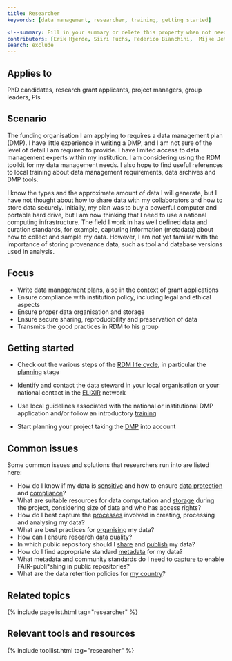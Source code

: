 ```yaml
---
title: Researcher
keywords: [data management, researcher, training, getting started] 

<!--summary: Fill in your summary or delete this property when not needed-->
contributors: [Erik Hjerde, Siiri Fuchs, Federico Bianchini,  Mijke Jetten]
search: exclude
---
```


<!--{% include note.html content="This page is under construction." %}-->

## Applies to
PhD candidates, research grant applicants, project managers, group leaders, PIs

## Scenario
The funding organisation I am applying to requires a data management plan (DMP). I have little experience in writing a DMP, and I am not sure of the level of detail I am required to provide. I have limited access to data management experts within my institution. I am considering using the RDM toolkit for my data management needs. I also hope to find useful references to local training about data management requirements, data archives and DMP tools.

I know the types and the approximate amount of data I will generate, but I have not thought about how to share data with my collaborators and how to store data securely. Initially, my plan was to buy a powerful computer and portable hard drive, but I am now thinking that I need to use a national computing infrastructure. The field I work in has well defined data and curation standards, for example, capturing information (metadata) about how to collect and sample my data. However, I am not yet familiar with the importance of storing provenance data, such as tool and database versions used in analysis.


## Focus

* Write data management plans, also in the context of grant applications
* Ensure compliance with institution policy, including legal and ethical aspects
* Ensure proper data organisation and storage
* Ensure secure sharing, reproducibility and preservation of data
* Transmits the good practices in RDM to his group

## Getting started

* Check out the various steps of the [RDM life cycle](https://rdm.elixir-europe.org/index.html), in particular the [planning](https://rdm.elixir-europe.org/planning) stage

* Identify and contact the data steward in your local organisation or your national contact in the [ELIXIR](https://elixir-europe.org/about-us/how-funded/eu-projects/converge/wp1/dm-coordinators) network
* Use local guidelines associated with the national or institutional DMP application and/or follow an introductory [training](https://tess.elixir-europe.org/search?q=Data%20Management%20Planning#materials)
* Start planning your project taking the [DMP](https://rdm.elixir-europe.org/data_management_plan.html) into account 

## Common issues

Some common issues and solutions that researchers run into are listed here:
* How do I know if my data is [sensitive](data_classification) and how to ensure [data protection](https://rdm.elixir-europe.org/data_protection.html) and [compliance](https://rdm.elixir-europe.org/compliance_monitoring.html)?
* What are suitable resources for data computation and [storage](https://rdm.elixir-europe.org/storage.html) during the project, considering size of data and who has access rights?
* How do I best capture the [processes](https://rdm.elixir-europe.org/data_analysis.html) involved in creating, processing and analysing my data?
* What are best practices for [organising](https://rdm.elixir-europe.org/data_organisation.html) my data?
* How can I ensure research [data quality](https://rdm.elixir-europe.org/data_quality.html)?
* In which public repository should I [share](https://rdm.elixir-europe.org/sharing) and [publish](https://rdm.elixir-europe.org/data_publication.html) my data? 
* How do I find appropriate standard [metadata](https://rdm.elixir-europe.org/metadata_management.html) for my data?
* What metadata and community standards do I need to [capture](https://rdm.elixir-europe.org/collecting) to enable FAIR-publi*shing in public repositories?
* What are the data retention policies for [my country](https://elixir-europe.org/about-us/how-funded/eu-projects/converge/wp1/dm-coordinators)?


## Related topics

{% include pagelist.html tag="researcher" %}

## Relevant tools and resources

{% include toollist.html tag="researcher" %}

